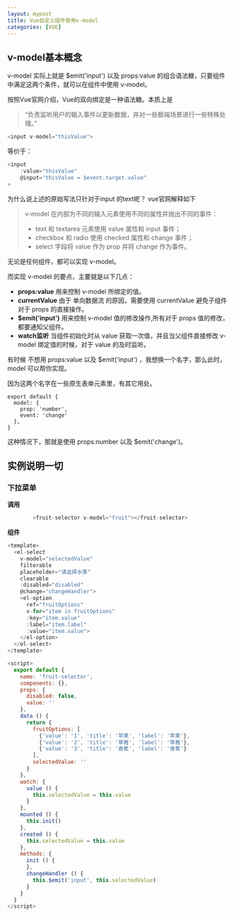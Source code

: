 ```yaml
---
layout: mypost
title: Vue自定义组件使用v-model
categories: [VUE]
---
```


## v-model基本概念

v-model 实际上就是 $emit('input') 以及 props:value 的组合语法糖，只要组件中满足这两个条件，就可以在组件中使用 v-model。 

按照Vue官网介绍，Vue的双向绑定是一种语法糖。本质上是
>“负责监听用户的输入事件以更新数据，并对一些极端场景进行一些特殊处理。”


````js
<input v-model="thisValue">
````

等价于：

````js
<input
    :value="thisValue"
    @input="thisValue = $event.target.value"
>
````

为什么说上述的原始写法只针对于input 的text呢？
vue官网解释如下

>v-model 在内部为不同的输入元素使用不同的属性并抛出不同的事件：
> + text 和 textarea 元素使用 value 属性和 input 事件；  
> + checkbox 和 radio 使用 checked 属性和 change 事件；  
> + select 字段将 value 作为 prop 并将 change 作为事件。  

无论是任何组件，都可以实现 v-model。

而实现 v-model 的要点，主要就是以下几点：  
+ **props:value** 用来控制 v-model 所绑定的值。  
+ **currentValue** 由于 单向数据流 的原因，需要使用 currentValue 避免子组件对于 props 的直接操作。  
+ **$emit('input')** 用来控制 v-model 值的修改操作,所有对于 props 值的修改，都要通知父组件。  
+ **watch监听** 当组件初始化时从 value 获取一次值，并且当父组件直接修改 v-model 绑定值的时候，对于 value 的及时监听。

有时候 不想用 props:value 以及 $emit('input') ，我想换一个名字，那么此时， model 可以帮你实现。

因为这两个名字在一些原生表单元素里，有其它用处。

````
export default {
  model: {
    prop: 'number',
    event: 'change'
  },
}
````

这种情况下，那就是使用 props:number 以及 $emit('change')。


## 实例说明一切

### 下拉菜单

**调用**
````js
        <fruit-selector v-model="fruit"></fruit-selector>

````

**组件**
````js
<template>
  <el-select
    v-model="selectedValue"
    filterable
    placeholder="请选择水果"
    clearable
    :disabled="disabled"
    @change="changeHandler">
    <el-option
      ref="fruitOptions"
      v-for="item in fruitOptions"
      :key="item.value"
      :label="item.label"
      :value="item.value">
    </el-option>
  </el-select>
</template>

<script>
  export default {
    name: 'fruit-selector',
    components: {},
    props: {
      disabled: false,
      value: ''
    },
    data () {
      return {
        fruitOptions: [
          {'value': '1', 'title': '苹果', 'label': '苹果'},
          {'value': '2', 'title': '草莓', 'label': '草莓'},
          {'value': '3', 'title': '香蕉', 'label': '香蕉'}
        ],
        selectedValue: ''
      }
    },
    watch: {
      value () {
        this.selectedValue = this.value
      }
    },
    mounted () {
      this.init()
    },
    created () {
      this.selectedValue = this.value
    },
    methods: {
      init () {
      },
      changeHandler () {
        this.$emit('input', this.selectedValue)
      }
    }
  }
</script>

````

